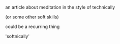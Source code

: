 an article about meditation in the style of technically

(or some other soft skills)

could be a recurring thing

'softnically'